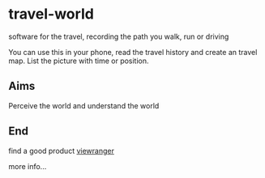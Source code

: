 # travel-world

software for the travel, recording the path you walk, run or driving

You can use this in your phone, read the travel history and create an travel map. List the picture with  time or position.

## Aims

Perceive the world and understand the world

## End

find a good product [viewranger](https://www.viewranger.com/en-gb)

more info...
